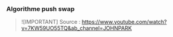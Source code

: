 ### Algorithme push swap

[^1]: Trier.
[^2]: Trouver le midpoint en divisant par deux la length et prendre la liste triée est récupérer le nombre à cet index dans midpoint.
[^3]: Maintenant, on divise par deux la length et on cherche tous les nombres inférieurs au midpoint jusqu'à pas. [length / 2]
[^4]: Si c'est inférieur au midpoint pb (Push le premier, nombre de la pile a sur la pile b donc au-dessus.), si c'est supérieur ou égale au midpoint ra (Décale d’une position vers le haut tous les éléments de la pile a. Le premier élément devient le dernier.)
Si l'élément qui remplace celui qui était supérieur au midpoint y est inférieur alors pb sinon ra.

[^5]: On récupère un nouveau midpoint avec la nouvelle liste et on recommence.
[^6]: Chaque chunk est délimiter par les midpoint, si notre premier midpoint est 7 alors tous les éléments inférieurs a 7 son du (premier ou dernier) chunk de la liste b. Si le second est 10 alors tout se qui est inférieur a 10 et supérieur à 6 sont dans le second chunk.
[^7]: Vue qu'il ne reste que deux éléments dans la liste a, il suffit de les trier.
(ra si le premier élément est plus grand que le second.)

[^8]: Si un chunk ne comporte qu'un élément pa (On envoie le premier element de la pile b sur la pile a) sinon on trie par ordre décroissant (de sorte a se que le premier element de la liste sois le plus grand) en se basant sur le midpoint de se chunk (Si le chunk comporte les nombres 7,8,9 alors le midpoint est 8 (on l'obtient de la même façon que la pile a, mais en se basant que sur les nombres d'un chunk)) le premier chunk (le chunk du dessus) avec sb (switch les deux premiers éléments) puis pa.
[^9]: Si c'est le dernier chunk on peut utiliser directement rb (y a une histoire d'utiliser rrb pour une raison inconnue)
[^10]: Si la liste est déjà trier (ordre décroissant) dans le chunk peu importe le nombre d'éléments pa.

> ![IMPORTANT]
> Source : https://www.youtube.com/watch?v=7KW59UO55TQ&ab_channel=JOHNPARK
